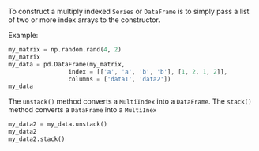 To construct a multiply indexed `Series` or `DataFrame` is to simply pass a list of two or more index arrays to the constructor.

Example:
```Python
my_matrix = np.random.rand(4, 2)
my_matrix
my_data = pd.DataFrame(my_matrix,
				 index = [['a', 'a', 'b', 'b'], [1, 2, 1, 2]],
				 columns = ['data1', 'data2'])
my_data
```

The `unstack()` method converts a `MultiIndex` into a `DataFrame`.
The `stack()` method converts a `DataFrame` into a `MultiInex`
```Python
my_data2 = my_data.unstack()
my_data2
my_data2.stack()
```
